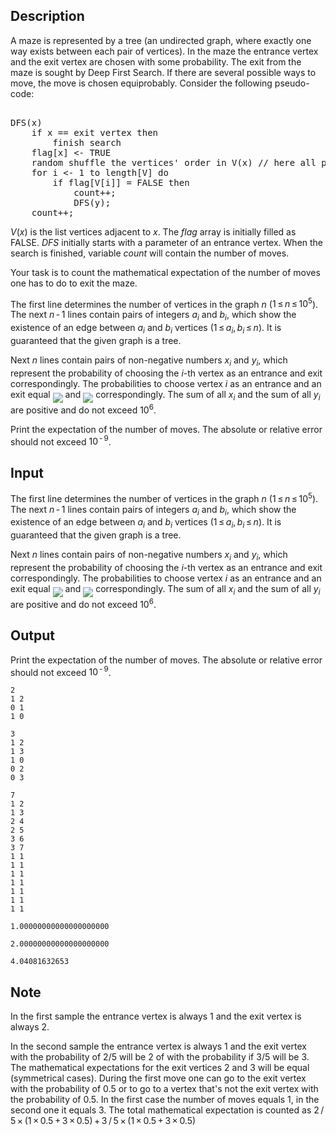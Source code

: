 ## Description

<div><p>A maze is represented by a tree (an undirected graph, where exactly one way exists between each pair of vertices). In the maze the entrance vertex and the exit vertex are chosen with some probability. The exit from the maze is sought by Deep First Search. If there are several possible ways to move, the move is chosen equiprobably. Consider the following pseudo-code:</p><pre class="verbatim"><br>DFS(x)<br>    if x == exit vertex then<br>        <span class="tex-font-style-underline">finish search</span><br>    flag[x] &lt;- TRUE<br>    random shuffle the vertices' order in V(x) // here all permutations have equal probability to be chosen<br>    for i &lt;- 1 to length[V] do<br>        if flag[V[i]] = FALSE then<br>            count++;<br>            DFS(y);<br>    count++;<br></pre><p><span class="tex-span"><i>V</i>(<i>x</i>)</span> is the list vertices adjacent to <span class="tex-span"><i>x</i></span>. The <span class="tex-span"><i>flag</i></span> array is initially filled as <span class="tex-font-style-tt">FALSE</span>. <span class="tex-span"><i>DFS</i></span> initially starts with a parameter of an entrance vertex. When the <span class="tex-font-style-underline">search is finished</span>, variable <span class="tex-span"><i>count</i></span> will contain the number of moves.</p><p>Your task is to count the mathematical expectation of the number of moves one has to do to exit the maze.</p></div><div class="input-specification"><p>The first line determines the number of vertices in the graph <span class="tex-span"><i>n</i></span> (<span class="tex-span">1 ≤ <i>n</i> ≤ 10<sup class="upper-index">5</sup></span>). The next <span class="tex-span"><i>n</i> - 1</span> lines contain pairs of integers <span class="tex-span"><i>a</i><sub class="lower-index"><i>i</i></sub></span> and <span class="tex-span"><i>b</i><sub class="lower-index"><i>i</i></sub></span>, which show the existence of an edge between <span class="tex-span"><i>a</i><sub class="lower-index"><i>i</i></sub></span> and <span class="tex-span"><i>b</i><sub class="lower-index"><i>i</i></sub></span> vertices (<span class="tex-span">1 ≤ <i>a</i><sub class="lower-index"><i>i</i></sub>, <i>b</i><sub class="lower-index"><i>i</i></sub> ≤ <i>n</i></span>). It is guaranteed that the given graph is a tree.</p><p>Next <span class="tex-span"><i>n</i></span> lines contain pairs of non-negative numbers <span class="tex-span"><i>x</i><sub class="lower-index"><i>i</i></sub></span> and <span class="tex-span"><i>y</i><sub class="lower-index"><i>i</i></sub></span>, which represent the probability of choosing the <span class="tex-span"><i>i</i></span>-th vertex as an entrance and exit correspondingly. The probabilities to choose vertex <span class="tex-span"><i>i</i></span> as an entrance and an exit equal <img align="middle" class="tex-formula" src="file://MxeR68hV.png" style="max-width: 100.0%;max-height: 100.0%;"> and <img align="middle" class="tex-formula" src="file://oZSAGisv.png" style="max-width: 100.0%;max-height: 100.0%;"> correspondingly. The sum of all <span class="tex-span"><i>x</i><sub class="lower-index"><i>i</i></sub></span> and the sum of all <span class="tex-span"><i>y</i><sub class="lower-index"><i>i</i></sub></span> are positive and do not exceed <span class="tex-span">10<sup class="upper-index">6</sup></span>.</p></div><div class="output-specification"><p>Print the expectation of the number of moves. The absolute or relative error should not exceed <span class="tex-span">10<sup class="upper-index"> - 9</sup></span>.</p></div>

## Input

<p>The first line determines the number of vertices in the graph <span class="tex-span"><i>n</i></span> (<span class="tex-span">1 ≤ <i>n</i> ≤ 10<sup class="upper-index">5</sup></span>). The next <span class="tex-span"><i>n</i> - 1</span> lines contain pairs of integers <span class="tex-span"><i>a</i><sub class="lower-index"><i>i</i></sub></span> and <span class="tex-span"><i>b</i><sub class="lower-index"><i>i</i></sub></span>, which show the existence of an edge between <span class="tex-span"><i>a</i><sub class="lower-index"><i>i</i></sub></span> and <span class="tex-span"><i>b</i><sub class="lower-index"><i>i</i></sub></span> vertices (<span class="tex-span">1 ≤ <i>a</i><sub class="lower-index"><i>i</i></sub>, <i>b</i><sub class="lower-index"><i>i</i></sub> ≤ <i>n</i></span>). It is guaranteed that the given graph is a tree.</p><p>Next <span class="tex-span"><i>n</i></span> lines contain pairs of non-negative numbers <span class="tex-span"><i>x</i><sub class="lower-index"><i>i</i></sub></span> and <span class="tex-span"><i>y</i><sub class="lower-index"><i>i</i></sub></span>, which represent the probability of choosing the <span class="tex-span"><i>i</i></span>-th vertex as an entrance and exit correspondingly. The probabilities to choose vertex <span class="tex-span"><i>i</i></span> as an entrance and an exit equal <img align="middle" class="tex-formula" src="file://MxeR68hV.png" style="max-width: 100.0%;max-height: 100.0%;"> and <img align="middle" class="tex-formula" src="file://oZSAGisv.png" style="max-width: 100.0%;max-height: 100.0%;"> correspondingly. The sum of all <span class="tex-span"><i>x</i><sub class="lower-index"><i>i</i></sub></span> and the sum of all <span class="tex-span"><i>y</i><sub class="lower-index"><i>i</i></sub></span> are positive and do not exceed <span class="tex-span">10<sup class="upper-index">6</sup></span>.</p>

## Output

<p>Print the expectation of the number of moves. The absolute or relative error should not exceed <span class="tex-span">10<sup class="upper-index"> - 9</sup></span>.</p>





```input1
2
1 2
0 1
1 0

```




```input2
3
1 2
1 3
1 0
0 2
0 3

```




```input3
7
1 2
1 3
2 4
2 5
3 6
3 7
1 1
1 1
1 1
1 1
1 1
1 1
1 1

```




```output1
1.00000000000000000000

```




```output2
2.00000000000000000000

```




```output3
4.04081632653
```



## Note

<p>In the first sample the entrance vertex is always 1 and the exit vertex is always 2.</p><p>In the second sample the entrance vertex is always 1 and the exit vertex with the probability of 2/5 will be 2 of with the probability if 3/5 will be 3. The mathematical expectations for the exit vertices 2 and 3 will be equal (symmetrical cases). During the first move one can go to the exit vertex with the probability of 0.5 or to go to a vertex that's not the exit vertex with the probability of 0.5. In the first case the number of moves equals 1, in the second one it equals 3. The total mathematical expectation is counted as <span class="tex-span">2 / 5 × (1 × 0.5 + 3 × 0.5) + 3 / 5 × (1 × 0.5 + 3 × 0.5)</span></p>
